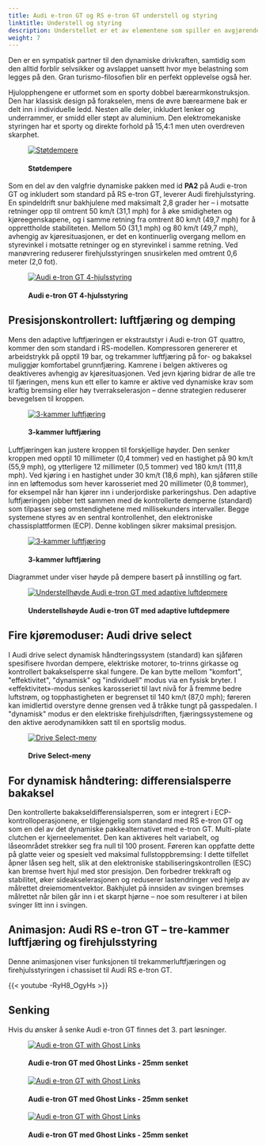```yaml
---
title: Audi e-tron GT og RS e-tron GT understell og styring
linktitle: Understell og styring
description: Understellet er et av elementene som spiller en avgjørende rolle for å forme den harmoniske helhetskarakteren til Audi e-tron GT quattro og RS e-tron GT.
weight: 7
---
```

  <!-- markdownlint-disable MD033 -->
Den er en sympatisk partner til den dynamiske drivkraften, samtidig som den alltid forblir selvsikker og avslappet uansett hvor mye belastning som legges på den. Gran turismo-filosofien blir en perfekt opplevelse også her.

Hjulopphengene er utformet som en sporty dobbel bærearmkonstruksjon. Den har klassisk design på forakselen, mens de øvre bærearmene bak er delt inn i individuelle ledd. Nesten alle deler, inkludert lenker og underrammer, er smidd eller støpt av aluminium. Den elektromekaniske styringen har et sporty og direkte forhold på 15,4:1 men uten overdreven skarphet.

<figure>
    <a href="https://media.electrichasgoneaudi.net/multimedia/models/e-tron-gt/drivetrain/suspension/suspensions1.jpg">
        <img src="https://media.electrichasgoneaudi.net/multimedia/models/e-tron-gt/drivetrain/suspension/suspensions1s.jpg"
        class="img-fluid" alt="Støtdempere" title="Støtdempere">
    </a>
    <figcaption><h4>Støtdempere</h4></figcaption>
</figure>

Som en del av den valgfrie dynamiske pakken med id **PA2** på Audi e-tron GT og inkludert som standard på RS e-tron GT, leverer Audi firehjulsstyring. En spindeldrift snur bakhjulene med maksimalt 2,8 grader her – i motsatte retninger opp til omtrent 50 km/t (31,1 mph) for å øke smidigheten og kjøreegenskapene, og i samme retning fra omtrent 80 km/t (49,7 mph) for å opprettholde stabiliteten. Mellom 50 (31,1 mph) og 80 km/t (49,7 mph), avhengig av kjøresituasjonen, er det en kontinuerlig overgang mellom en styrevinkel i motsatte retninger og en styrevinkel i samme retning. Ved manøvrering reduserer firehjulsstyringen snusirkelen med omtrent 0,6 meter (2,0 fot).

<figure>
    <a href="https://media.electrichasgoneaudi.net/multimedia/models/e-tron-gt/drivetrain/suspension/4wheelsteering.jpg">
        <img src="https://media.electrichasgoneaudi.net/multimedia/models/e-tron-gt/drivetrain/suspension/4wheelsteerings.jpg"
        class="img-fluid" alt="Audi e-tron GT 4-hjulsstyring" title="Audi e-tron GT 4-hjulsstyring">
    </a>
    <figcaption><h4>Audi e-tron GT 4-hjulsstyring</h4></figcaption>
</figure>

## Presisjonskontrollert: luftfjæring og demping

Mens den adaptive luftfjæringen er ekstrautstyr i Audi e-tron GT quattro, kommer den som standard i RS-modellen. Kompressoren genererer et arbeidstrykk på opptil 19 bar, og trekammer luftfjæring på for- og bakaksel muliggjør komfortabel grunnfjæring. Kamrene i belgen aktiveres og deaktiveres avhengig av kjøresituasjonen. Ved jevn kjøring bidrar de alle tre til fjæringen, mens kun ett eller to kamre er aktive ved dynamiske krav som kraftig bremsing eller høy tverrakselerasjon – denne strategien reduserer bevegelsen til kroppen.

<figure>
    <a href="https://media.electrichasgoneaudi.net/multimedia/models/e-tron-gt/drivetrain/suspension/suspension3.jpg">
        <img src="https://media.electrichasgoneaudi.net/multimedia/models/e-tron-gt/drivetrain/suspension/suspension3s.jpg"
        class="img-fluid" alt="3-kammer luftfjæring" title="3-kammer luftfjæring">
    </a>
    <figcaption><h4>3-kammer luftfjæring</h4></figcaption>
</figure>

Luftfjæringen kan justere kroppen til forskjellige høyder. Den senker kroppen med opptil 10 millimeter (0,4 tommer) ved en hastighet på 90 km/t (55,9 mph), og ytterligere 12 millimeter (0,5 tommer) ved 180 km/t (111,8 mph). Ved kjøring i en hastighet under 30 km/t (18,6 mph), kan sjåføren stille inn en løftemodus som hever karosseriet med 20 millimeter (0,8 tommer), for eksempel når han kjører inn i underjordiske parkeringshus. Den adaptive luftfjæringen jobber tett sammen med de kontrollerte demperne (standard) som tilpasser seg omstendighetene med millisekunders intervaller. Begge systemene styres av en sentral kontrollenhet, den elektroniske chassisplattformen (ECP). Denne koblingen sikrer maksimal presisjon.

<figure>
    <a href="https://media.electrichasgoneaudi.net/multimedia/models/e-tron-gt/drivetrain/suspension/suspension2.jpg">
        <img src="https://media.electrichasgoneaudi.net/multimedia/models/e-tron-gt/drivetrain/suspension/suspension2s.jpg"
        class="img-fluid" alt="3-kammer luftfjæring" title="3-kammer luftfjæring">
    </a>
    <figcaption><h4>3-kammer luftfjæring</h4></figcaption>
</figure>

Diagrammet under viser høyde på dempere basert på innstilling og fart.

<figure>
    <a href="https://media.electrichasgoneaudi.net/multimedia/models/e-tron-gt/drivetrain/suspension/ridelevel.png">
        <img src="https://media.electrichasgoneaudi.net/multimedia/models/e-tron-gt/drivetrain/suspension/ridelevels.png"
        class="img-fluid" alt="Understellhøyde Audi e-tron GT med adaptive luftdepmere" title="Understellhøyde Audi e-tron GT med adaptive luftdepmere">
    </a>
    <figcaption><h4>Understellshøyde Audi e-tron GT med adaptive luftdepmere</h4></figcaption>
</figure>

## Fire kjøremoduser: Audi drive select

I Audi drive select dynamisk håndteringssystem (standard) kan sjåføren spesifisere hvordan dempere, elektriske motorer, to-trinns girkasse og kontrollert bakakselsperre skal fungere. De kan bytte mellom "komfort", "effektivitet", "dynamisk" og "individuell" modus via en fysisk bryter. I «effektivitet»-modus senkes karosseriet til lavt nivå for å fremme bedre luftstrøm, og topphastigheten er begrenset til 140 km/t (87,0 mph); føreren kan imidlertid overstyre denne grensen ved å tråkke tungt på gasspedalen. I "dynamisk" modus er den elektriske firehjulsdriften, fjæringssystemene og den aktive aerodynamikken satt til en sportslig modus.

<figure>
    <a href="https://media.electrichasgoneaudi.net/multimedia/models/e-tron-gt/drivetrain/suspension/driveselect_1.jpg">
        <img src="https://media.electrichasgoneaudi.net/multimedia/models/e-tron-gt/drivetrain/suspension/driveselect_1s.jpg"
        class="img-fluid" alt="Drive Select-meny" title="Drive Select-meny">
    </a>
    <figcaption><h4>Drive Select-meny</h4></figcaption>
</figure>

## For dynamisk håndtering: differensialsperre bakaksel

Den kontrollerte bakakseldifferensialsperren, som er integrert i ECP-kontrolloperasjonene, er tilgjengelig som standard med RS e-tron GT og som en del av det dynamiske pakkealternativet med e-tron GT. Multi-plate clutchen er kjerneelementet. Den kan aktiveres helt variabelt, og låseområdet strekker seg fra null til 100 prosent. Føreren kan oppfatte dette på glatte veier og spesielt ved maksimal fullstoppbremsing: I dette tilfellet åpner låsen seg helt, slik at den elektroniske stabiliseringskontrollen (ESC) kan bremse hvert hjul med stor presisjon. Den forbedrer trekkraft og stabilitet, øker sideakselerasjonen og reduserer lastendringer ved hjelp av målrettet dreiemomentvektor. Bakhjulet på innsiden av svingen bremses målrettet når bilen går inn i et skarpt hjørne – noe som resulterer i at bilen svinger litt inn i svingen.

## Animasjon: Audi RS e-tron GT – tre-kammer luftfjæring og firehjulsstyring

Denne animasjonen viser funksjonen til trekammerluftfjæringen og firehjulsstyringen i chassiset til Audi RS e-tron GT.

{{< youtube -RyH8_OgyHs >}}


## Senking

Hvis du ønsker å senke Audi e-tron GT finnes det 3. part løsninger.

<figure>
    <a href="https://media.electrichasgoneaudi.net/multimedia/models/e-tron-gt/drivetrain/suspension/lowering1.jpg">
        <img src="https://media.electrichasgoneaudi.net/multimedia/models/e-tron-gt/drivetrain/suspension/lowering1s.jpg"
        class="img-fluid" alt="Audi e-tron GT with Ghost Links" title="Audi e-tron GT with Ghost Links">
    </a>
    <figcaption><h4>Audi e-tron GT med Ghost Links - 25mm senket</h4></figcaption>
</figure>

<figure>
    <a href="https://media.electrichasgoneaudi.net/multimedia/models/e-tron-gt/drivetrain/suspension/lowering2.jpg">
        <img src="https://media.electrichasgoneaudi.net/multimedia/models/e-tron-gt/drivetrain/suspension/lowering2s.jpg"
        class="img-fluid" alt="Audi e-tron GT with Ghost Links" title="Audi e-tron GT with Ghost Links">
    </a>
    <figcaption><h4>Audi e-tron GT med Ghost Links - 25mm senket</h4></figcaption>
</figure>

<figure>
    <a href="https://media.electrichasgoneaudi.net/multimedia/models/e-tron-gt/drivetrain/suspension/lowering3.jpg">
        <img src="https://media.electrichasgoneaudi.net/multimedia/models/e-tron-gt/drivetrain/suspension/lowering3s.jpg"
        class="img-fluid" alt="Audi e-tron GT with Ghost Links" title="Audi e-tron GT with Ghost Links">
    </a>
    <figcaption><h4>Audi e-tron GT med Ghost Links - 25mm senket</h4></figcaption>
</figure>
